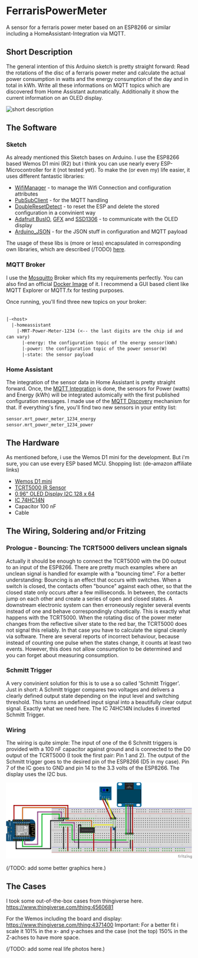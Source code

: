 # FerrarisPowerMeter
A sensor for a ferraris power meter based on an ESP8266 or similar including a HomeAssistant-Integration via MQTT.

## Short Description
The general intention of this Arduino sketch is pretty straight forward: Read the rotations of the disc of a ferraris power meter and calculate the actual power consumption in watts and the energy consumption of the day and in total in kWh. Write all these informations on MQTT topics which are discovered from Home Assistant automatically. Additionally it show the current information on an OLED display.

![short description](https://github.com/mrebbert/FerrarisPowerMeter/blob/master/images/short_description.png?raw=true)

## The Software

### Sketch
As already mentioned this Sketch bases on Arduino. I use the ESP8266 based Wemos D1 mini (R2) but i think you can use nearly every ESP-Microcontroller for it (not tested yet).
To make the (or even my) life easier, it uses different fantastic libraries:
* [WifiManager](https://github.com/tzapu/WiFiManager) - to manage the Wifi Connection and configuration attributes
* [PubSubClient](https://github.com/knolleary/pubsubclient) - for the MQTT handling
* [DoubleResetDetect](https://github.com/jenscski/DoubleResetDetect) - to reset the ESP and delete the stored configuration in a convinient way
* [Adafruit BusIO](https://github.com/adafruit/Adafruit_BusIO), [GFX](https://github.com/adafruit/Adafruit-GFX-Library) and [SSD1306](https://github.com/adafruit/Adafruit_SSD1306) - to communicate with the OLED display
* [Arduino_JSON](https://github.com/arduino-libraries/Arduino_JSON) - for the JSON stuff in configuration and MQTT payload

The usage of these libs is (more or less) encapsulated in corresponding own libraries, which are described (/TODO) [here](lib/README.md).

### MQTT Broker
I use the [Mosquitto](https://mosquitto.org/) Broker which fits my requirements perfectly. You can also find an official [Docker Image](https://hub.docker.com/_/eclipse-mosquitto) of it.
I recommend a GUI based client like MQTT Explorer or MQTT.fx for testing purposes.

Once running, you'll find three new topics on your broker:
```

|-<host>
  |-homeassistant
    |-MRT-Power-Meter-1234 (<-- the last digits are the chip id and can vary)
      |-energy: the configuration topic of the energy sensor(kWh)
      |-power: the configuration topic of the power sensor(W)
      |-state: the sensor payload
```
### Home Assistant
The integration of the sensor data in Home Assistant is pretty straight forward. Once, the [MQTT Integration](https://www.home-assistant.io/integrations/mqtt/) is done, the sensors for Power (watts) and Energy (kWh) will be integrated automically with the first published configuration messages. I made use of the [MQTT Discovery](https://www.home-assistant.io/docs/mqtt/discovery/) mechanism for that.
If everything's fine, you'll find two new sensors in your entity list:
```
sensor.mrt_power_meter_1234_energy
sensor.mrt_power_meter_1234_power
```
## The Hardware
As mentioned before, i use the Wemos D1 mini for the development. But i'm sure, you can use every ESP based MCU.
Shopping list: (de-amazon affiliate links)
* [Wemos D1 mini](https://amzn.to/3byhRtT)
* [TCRT5000 IR Sensor](https://amzn.to/3rDFhUo)
* [0,96" OLED Display I2C 128 x 64](https://amzn.to/2PUW1sj)
* [IC 74HC14N](https://amzn.to/3vcr033)
* Capacitor 100 nF
* Cable

## The Wiring, Soldering and/or Fritzing

### Prologue - Bouncing: The TCRT5000 delivers unclean signals
Actually it should be enough to connect the TCRT5000 with the D0 output to an input of the ESP8266. There are pretty much examples where an unclean signal is handled for example with a "bouncing time".
For a better understanding: Bouncing is an effect that occurs with switches. When a switch is closed, the contacts often "bounce" against each other, so that the closed state only occurs after a few milliseconds. In between, the contacts jump on each other and create a series of open and closed states. A downstream electronic system can then erroneously register several events instead of one and behave correspondingly chaotically.
This is exactly what happens with the TCRT5000. When the rotating disc of the power meter changes from the reflective silver state to the red bar, the TCRT5000 does not signal this reliably. In that case you have to calculate the signal cleanly via software. There are several reports of incorrect behaviour, because instead of counting one pulse when the states change, it counts at least two events. However, this does not allow consumption to be determined and you can forget about measuring consumption.
### Schmitt Trigger
A very convinient solution for this is to use a so called 'Schmitt Trigger'. Just in short: A Schmitt trigger compares two voltages and delivers a clearly defined output state depending on the input level and switching threshold. This turns an undefined input signal into a beautifully clear output signal. Exactly what we need here. The IC 74HC14N includes 6 inverted Schmitt Trigger.

### Wiring
The wiring is quite simple: The input of one of the 6 Schmitt triggers is provided with a 100 nF capacitor against ground and is connected to the D0 output of the TCRT5000 (I took the first pair: Pin 1 and 2). The output of the Schmitt trigger goes to the desired pin of the ESP8266 (D5 in my case). Pin 7 of the IC goes to GND and pin 14 to the 3.3 volts of the ESP8266. The display uses the I2C bus.

![Fritzing](images/Ferrarissensor_Steckplatine.png)

(/TODO: add some better graphics here.)

## The Cases
I took some out-of-the-box cases from thingiverse here.
https://www.thingiverse.com/thing:4560681

For the Wemos including the board and display: 
https://www.thingiverse.com/thing:4371400
Important: For a better fit i scale it 101% in the x- and y-achses and the case (not the top) 150% in the Z-achses to have more space.

(/TODO: add some real life photos here.)
